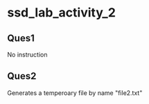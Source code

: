 # ssd_lab_activity_2

Ques1
------
No instruction

Ques2
------
Generates a temperoary file by name "file2.txt"
